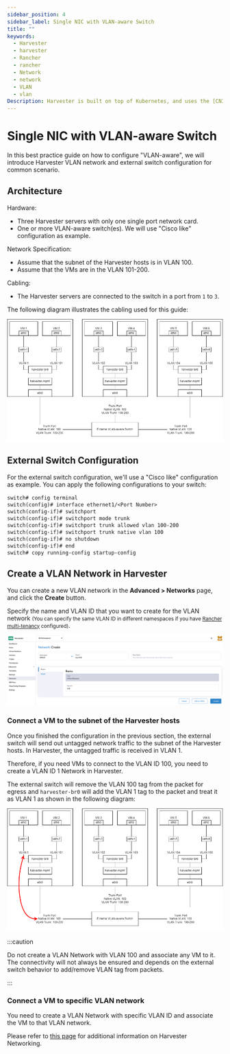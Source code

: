```yaml
---
sidebar_position: 4
sidebar_label: Single NIC with VLAN-aware Switch
title: ""
keywords:
  - Harvester
  - harvester
  - Rancher
  - rancher
  - Network
  - network
  - VLAN
  - vlan
Description: Harvester is built on top of Kubernetes, and uses the [CNI](https://github.com/containernetworking/cni) as the interface between network providers and Kubernetes pod networking. Naturally, we implement the Harvester network based on CNI. Moreover, the Harvester UI integrates the network configuration in order to provide a user-friendly way to configure networks for VMs.
---
```


# Single NIC with VLAN-aware Switch

In this best practice guide on how to configure "VLAN-aware", we will introduce Harvester VLAN network and external switch configuration for common scenario.

## Architecture

Hardware:

- Three Harvester servers with only one single port network card.
- One or more VLAN-aware switch(es). We will use "Cisco like" configuration as example.

Network Specification:

- Assume that the subnet of the Harvester hosts is in VLAN 100.
- Assume that the VMs are in the VLAN 101-200.

Cabling:

- The Harvester servers are connected to the switch in a port from `1` to `3`.

The following diagram illustrates the cabling used for this guide:

   ![vlan-aware-case.png](/img/networking/best-practice/vlan-aware-case.png)

## External Switch Configuration

For the external switch configuration, we'll use a "Cisco like" configuration as example. You can apply the following configurations to your switch:

```
switch# config terminal
switch(config)# interface ethernet1/<Port Number>
switch(config-if)# switchport
switch(config-if)# switchport mode trunk
switch(config-if)# switchport trunk allowed vlan 100-200
switch(config-if)# switchport trunk native vlan 100
switch(config-if)# no shutdown
switch(config-if)# end
switch# copy running-config startup-config
```

## Create a VLAN Network in Harvester

You can create a new VLAN network in the **Advanced > Networks** page, and click the **Create** button.

Specify the name and VLAN ID that you want to create for the VLAN network <small>(You can specify the same VLAN ID in different namespaces if you have [Rancher multi-tenancy](../../rancher/virtualization-management.md#multi-tenancy) configured)</small>.

   ![create-vlan-network.png](/img/networking/best-practice/create-network.png)

### Connect a VM to the subnet of the Harvester hosts

Once you finished the configuration in the previous section, the external switch will send out untagged network traffic to the subnet of the Harvester hosts. In Harvester, the untagged traffic is received in VLAN 1.

Therefore, if you need VMs to connect to the VLAN ID 100, you need to create a VLAN ID 1 Network in Harvester.

The external switch will remove the VLAN 100 tag from the packet for egress and `harvester-br0` will add the VLAN 1 tag to the packet and treat it as VLAN 1 as shown in the following diagram:

   ![vlan-aware-native-vlan.png](/img/networking/best-practice/vlan-aware-native-vlan.png)

:::caution

Do not create a VLAN Network with VLAN 100 and associate any VM to it. The connectivity will not always be ensured and depends on the external switch behavior to add/remove VLAN tag from packets.

:::

### Connect a VM to specific VLAN network

You need to create a VLAN Network with specific VLAN ID and associate the VM to that VLAN network. 

Please refer to [this page](../harvester-network.md) for additional information on Harvester Networking.
